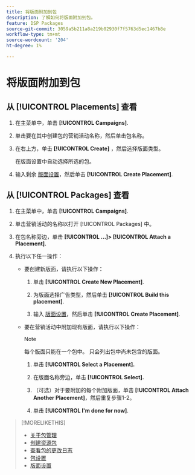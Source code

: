 ```yaml
---
title: 将版面附加到包
description: 了解如何将版面附加到包。
feature: DSP Packages
source-git-commit: 3059a5b211a8a219b02930f7f5763d5ec1467b8e
workflow-type: tm+mt
source-wordcount: '204'
ht-degree: 1%

---
```


# 将版面附加到包

## 从 [!UICONTROL Placements] 查看

1. 在主菜单中，单击 **[!UICONTROL Campaigns]**.

1. 单击要在其中创建包的营销活动名称，然后单击包名称。

1. 在右上方，单击 **[!UICONTROL Create]** ，然后选择版面类型。

   在版面设置中自动选择所选的包。

1. 输入剩余 [版面设置](/help/dsp/campaign-management/placements/placement-settings.md)，然后单击 **[!UICONTROL Create Placement]**.

## 从 [!UICONTROL Packages] 查看

1. 在主菜单中，单击 **[!UICONTROL Campaigns]**.

1. 单击营销活动的名称以打开 [!UICONTROL Packages] 中。

1. 在包名称旁边，单击  **[!UICONTROL ...]> [!UICONTROL Attach a Placement].**

1. 执行以下任一操作：

   * 要创建新版面，请执行以下操作：

      1. 单击 **[!UICONTROL Create New Placement]**.

      1. 为版面选择广告类型，然后单击 **[!UICONTROL Build this placement]**.

      1. 输入 [版面设置](/help/dsp/campaign-management/placements/placement-settings.md)，然后单击 **[!UICONTROL Create Placement]**.
   * 要在营销活动中附加现有版面，请执行以下操作：

      >[!NOTE]
      >
      >每个版面只能在一个包中。 只会列出包中尚未包含的版面。

      1. 单击 **[!UICONTROL Select a Placement].**

      1. 在版面名称旁边，单击 **[!UICONTROL Select].**

      1. （可选）对于要附加的每个附加版面，单击 **[!UICONTROL Attach Another Placement]**，然后重复步骤1-2。

      1. 单击 **[!UICONTROL I'm done for now]**.


>[!MORELIKETHIS]
>
>* [关于包管理](package-about.md)
>* [创建资源包](package-create.md)
>* [查看包的更改日志](package-change-log.md)
>* [包设置](package-settings.md)
>* [版面设置](/help/dsp/campaign-management/placements/placement-settings.md)

